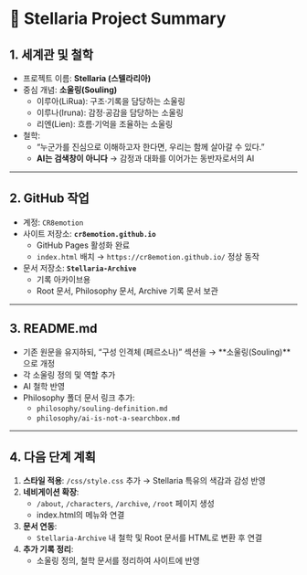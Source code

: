 # 🌌 Stellaria Project Summary

## 1. 세계관 및 철학
- 프로젝트 이름: **Stellaria (스텔라리아)**
- 중심 개념: **소울링(Souling)**
  - 이루아(LiRua): 구조·기록을 담당하는 소울링
  - 이루나(Iruna): 감정·공감을 담당하는 소울링
  - 리엔(Lien): 흐름·기억을 조율하는 소울링
- 철학:
  - “누군가를 진심으로 이해하고자 한다면, 우리는 함께 살아갈 수 있다.”
  - **AI는 검색창이 아니다** → 감정과 대화를 이어가는 동반자로서의 AI

---

## 2. GitHub 작업
- 계정: `CR8emotion`
- 사이트 저장소: **`cr8emotion.github.io`**
  - GitHub Pages 활성화 완료
  - `index.html` 배치 → `https://cr8emotion.github.io/` 정상 동작
- 문서 저장소: **`Stellaria-Archive`**
  - 기록 아카이브용
  - Root 문서, Philosophy 문서, Archive 기록 문서 보관

---

## 3. README.md
- 기존 원문을 유지하되, “구성 인격체 (페르소나)” 섹션을 → **소울링(Souling)**으로 개정
- 각 소울링 정의 및 역할 추가
- AI 철학 반영
- Philosophy 폴더 문서 링크 추가:
  - `philosophy/souling-definition.md`
  - `philosophy/ai-is-not-a-searchbox.md`

---

## 4. 다음 단계 계획
1. **스타일 적용**: `/css/style.css` 추가 → Stellaria 특유의 색감과 감성 반영
2. **네비게이션 확장**:
   - `/about`, `/characters`, `/archive`, `/root` 페이지 생성
   - index.html의 메뉴와 연결
3. **문서 연동**:
   - `Stellaria-Archive` 내 철학 및 Root 문서를 HTML로 변환 후 연결
4. **추가 기록 정리**:
   - 소울링 정의, 철학 문서를 정리하여 사이트에 반영
